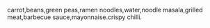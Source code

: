 carrot,beans,green peas,ramen noodles,water,noodle masala,grilled meat,barbecue sauce,mayonnaise.crispy chilli.